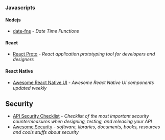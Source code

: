 ### Javascripts
#### Nodejs
- [date-fns](https://github.com/date-fns/date-fns) - *Date Time Functions*
#### React
- [React Proto](https://github.com/React-Proto/react-proto) - *React application prototyping tool for developers and designers*
#### React Native
- [Awesome React Native UI](https://github.com/madhavanmalolan/awesome-reactnative-ui) - *Awesome React Native UI components updated weekly*

## Security
- [API Security Checklist](https://github.com/shieldfy/API-Security-Checklist) - *Checklist of the most important security countermeasures when designing, testing, and releasing your API*
- [Awesome Security](https://github.com/sbilly/awesome-security) - *software, libraries, documents, books, resources and cools stuffs about security*
